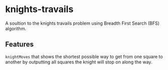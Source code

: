 # knights-travails

A soultion to the knights travails problem using Breadth First Search (BFS) algorithm.

## Features

`knightMoves` that shows the shortest possible way to get from one square to another by outputting all squares the knight will stop on along the way.

